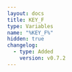 ```yaml
---
layout: docs
title: KEY_F
type: Variables
name: "%KEY_F%"
hidden: true
changelog:
  - type: Added
    version: v0.7.2
---
```

